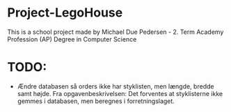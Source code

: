 # Project-LegoHouse
This is a school project made by Michael Due Pedersen - 2. Term Academy Profession (AP) Degree in Computer Science

# TODO:
- Ændre databasen så orders ikke har styklisten, men længde, bredde samt højde.
Fra opgavenbeskrivelsen: Det forventes at styklisterne ikke gemmes i databasen, men beregnes i forretningslaget.
